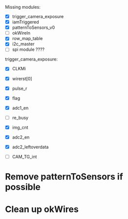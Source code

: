 Missing modules:
- [x] trigger_camera_exposure
- [x] iamTriggered
- [x] patternToSensors_v0
- [ ] okWireIn
- [x] row_map_table
- [x] i2c_master
- [ ] spi module ????

trigger_camera_exposure:
- [x] CLKMi
- [x] wirerst\[0\]
- [x] pulse_r
- [x] flag
- [x] adc1_en
- [ ] re_busy
- [x] img_cnt
- [x] adc2_en
- [x] adc2_leftoverdata
- [ ] CAM_TG_int


# Remove patternToSensors if possible
# Clean up okWires


